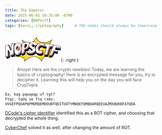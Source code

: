 ```yaml
---
title: The Emperor
date: 2025-06-01 10:35:00 -0700
categories: [N0PSctf]
tags: [basic, cryptography]     # TAG names should always be lowercase
---
```

![N0PSctf Logo](/assets/img/logo-nopsctf.png){: .right }
> Ahoye! Here are the crypto newbies! Today, we are learning the basics of cryptography! Here is an encrypted message for you, try to decipher it. Learning this will help you on the day you will face CrypTopia.

```
Ea, kag pqoapqp uf tgt?
Ftqz, tqdq ue ftq rxms:
UVGEFPQOAPQPMOMQEMDOUBTQDITUOTYMWQEYQMBDARQEEUAZMXODKBFATQDA
```

[DCode's cipher identifier](https://www.dcode.fr/cipher-identifier) identified this as a ROT cipher, and choosing that decrypted the whole thing.

[CyberChef](https://cyberchef.org/#recipe=ROT13(true,true,false,14)&input=RWEsIGthZyBwcW9hcHFwIHVmIHRndD8KRnRxeiwgdHFkcSB1ZSBmdHEgcnhtczoKVVZHRUZQUU9BUFFQTU9NUUVNRE9VQlRRRElUVU9UWU1XUUVZUU1CREFSUUVFVUFaTVhPREtCRkFUUURB) solved it as well, after changing the amount of ROT. 
